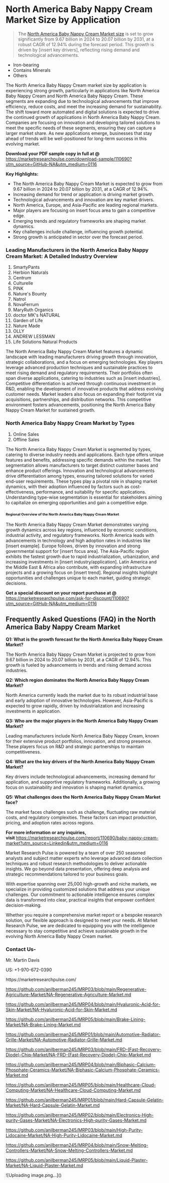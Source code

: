 <h1>North America Baby Nappy Cream Market&nbsp;Size by Application</h1><blockquote><p>The <a href="https://marketresearchpulse.com/download-sample/110690?utm_source=GitHub-NA&amp;utm_medium=0116">North America Baby Nappy Cream Market size</a> is set to grow significantly from 9.67 billion in 2024 to 20.07 billion by 2031, at a robust CAGR of 12.94% during the forecast period. This growth is driven by [insert key drivers], reflecting rising demand and technological advancements.</p></blockquote><ul><li>Iron-bearing<li> Contains Minerals<li> Others</li></ul><p>The North America Baby Nappy Cream market size by application is experiencing strong growth, particularly in applications like North America Baby Nappy Cream and North America Baby Nappy Cream. These segments are expanding due to technological advancements that improve efficiency, reduce costs, and meet the increasing demand for sustainability. The shift toward more automated and digital solutions is expected to drive the continued growth of applications in North America Baby Nappy Cream. Companies are focusing on innovation and developing tailored solutions to meet the specific needs of these segments, ensuring they can capture a larger market share. As new applications emerge, businesses that stay ahead of trends will be well-positioned for long-term success in this evolving market.</p><p><strong>Download your PDF sample copy in full at @ </strong><a href="https://marketresearchpulse.com/download-sample/110690?utm_source=GitHub-NA&amp;utm_medium=0116">https://marketresearchpulse.com/download-sample/110690?utm_source=GitHub-NA&amp;utm_medium=0116</a></p><p><strong>Key Highlights: </strong></p><ul><li>The North America Baby Nappy Cream Market is expected to grow from 9.67 billion in 2024 to 20.07 billion by 2031, at a CAGR of 12.94%.</li><li>Increasing demand for trend or application is driving market growth.</li><li>Technological advancements and innovation are key market drivers.</li><li>North America, Europe, and Asia-Pacific are leading regional markets.</li><li>Major players are focusing on insert focus area to gain a competitive edge.</li><li>Emerging trends and regulatory frameworks are shaping market dynamics.</li><li>Key challenges include challenge, influencing growth potential.</li><li>Strong growth is anticipated in sector over the forecast period.</li></ul><h3>Leading Manufacturers in the North America Baby Nappy Cream Market: A Detailed Industry Overview</h3><ol><li>SmartyPants</li><li>Herbion Naturals</li><li>Centrum</li><li>Culturelle</li><li>PINK</li><li>Nature's Bounty</li><li>Natrol</li><li>NovaFerrum</li><li>MaryRuth Organics</li><li>doctor MK's NATURAL</li><li>Garden of Life</li><li>Nature Made</li><li>OLLY</li><li>ANDREW LESSMAN</li><li>Life Solutions Natural Products</li></ol><div class="flex max-w-full flex-col flex-grow"><div class="min-h-8 text-message flex w-full flex-col items-end gap-2 whitespace-normal break-words [.text-message+&amp;]:mt-5" dir="auto" data-message-author-role="assistant" data-message-id="fd8432e4-4910-450d-b182-61b7bfb0a01f" data-message-model-slug="gpt-4o"><div class="flex w-full flex-col gap-1 empty:hidden first:pt-[3px]"><div class="markdown prose w-full break-words dark:prose-invert light"><p>The North America Baby Nappy Cream Market features a dynamic landscape with leading manufacturers driving growth through innovation, strategic collaborations, and a focus on emerging technologies. Key players leverage advanced production techniques and sustainable practices to meet rising demand and regulatory requirements. Their portfolios often span diverse applications, catering to industries such as [insert industries]. Competitive differentiation is achieved through continuous investment in R&amp;D, enabling the development of innovative products that address evolving customer needs. Market leaders also focus on expanding their footprint via acquisitions, partnerships, and distribution networks. This competitive environment fosters advancements, positioning the North America Baby Nappy Cream Market for sustained growth.</p></div></div></div></div><h3>North America Baby Nappy Cream Market by Types</h3><ol><li>Online Sales<li> Offline Sales</li></ol><div class="flex max-w-full flex-col flex-grow"><div class="min-h-8 text-message flex w-full flex-col items-end gap-2 whitespace-normal break-words [.text-message+&amp;]:mt-5" dir="auto" data-message-author-role="assistant" data-message-id="084470be-0bb7-4664-bddf-5156b4f41249" data-message-model-slug="gpt-4o-mini"><div class="flex w-full flex-col gap-1 empty:hidden first:pt-[3px]"><div class="markdown prose w-full break-words dark:prose-invert light"><p>The North America Baby Nappy Cream Market is segmented by types, catering to diverse industry needs and applications. Each type offers unique features and benefits, addressing specific demands within the market. The segmentation allows manufacturers to target distinct customer bases and enhance product offerings. Innovation and technological advancements drive differentiation among types, ensuring tailored solutions for varied end-user requirements. These types play a pivotal role in shaping market dynamics, with their adoption influenced by factors such as cost-effectiveness, performance, and suitability for specific applications. Understanding type-wise segmentation is essential for stakeholders aiming to capitalize on emerging opportunities and gain a competitive edge.</p></div></div></div></div><h3><span style="font-size: 11px;">Regional Overview of the North America Baby Nappy Cream Market</span></h3><div class="flex max-w-full flex-col flex-grow"><div class="min-h-8 text-message flex w-full flex-col items-end gap-2 whitespace-normal break-words [.text-message+&amp;]:mt-5" dir="auto" data-message-author-role="assistant" data-message-id="e9038762-ce64-4e30-91c9-9bd413514231" data-message-model-slug="gpt-4o-mini"><div class="flex w-full flex-col gap-1 empty:hidden first:pt-[3px]"><div class="markdown prose w-full break-words dark:prose-invert light"><p>The North America Baby Nappy Cream Market demonstrates varying growth dynamics across key regions, influenced by economic conditions, industrial activity, and regulatory frameworks. North America leads with advancements in technology and high adoption rates in industries like [insert example]. Europe follows, driven by innovation and strong governmental support for [insert focus area]. The Asia-Pacific region exhibits the fastest growth due to rapid industrialization, urbanization, and increasing investments in [insert industry/application]. Latin America and the Middle East &amp; Africa also contribute, with expanding infrastructure projects and a growing focus on [insert trend]. Regional insights highlight opportunities and challenges unique to each market, guiding strategic decisions.</p></div></div></div></div><p><strong>Get a special discount on your report purchase at @ </strong><a href="https://marketresearchpulse.com/ask-for-discount/110690?utm_source=GitHub-NA&amp;utm_medium=0116">https://marketresearchpulse.com/ask-for-discount/110690?utm_source=GitHub-NA&amp;utm_medium=0116</a></p><h2>Frequently Asked Questions (FAQ) in the North America Baby Nappy Cream Market</h2><p><strong>Q1: What is the growth forecast for the North America Baby Nappy Cream Market?</strong></p><p>The North America Baby Nappy Cream Market is projected to grow from 9.67 billion in 2024 to 20.07 billion by 2031, at a CAGR of 12.94%. This growth is fueled by advancements in trends and rising demand across industries.</p><p><strong>Q2: Which region dominates the North America Baby Nappy Cream Market?</strong></p><p>North America currently leads the market due to its robust industrial base and early adoption of innovative technologies. However, Asia-Pacific is expected to grow rapidly, driven by industrialization and increasing investments in application.</p><p><strong>Q3: Who are the major players in the North America Baby Nappy Cream Market?</strong></p><p>Leading manufacturers include North America Baby Nappy Cream, known for their extensive product portfolios, innovation, and strong presence. These players focus on R&amp;D and strategic partnerships to maintain competitiveness.</p><p><strong>Q4: What are the key drivers of the North America Baby Nappy Cream Market?</strong></p><p>Key drivers include technological advancements, increasing demand for application, and supportive regulatory frameworks. Additionally, a growing focus on sustainability and innovation is shaping market dynamics.</p><p><strong>Q5: What challenges does the North America Baby Nappy Cream Market face?</strong></p><p>The market faces challenges such as challenge, fluctuating raw material costs, and regulatory complexities. These factors can impact production, pricing, and adoption rates across regions.</p><p><strong>For more information or any inquiries, visit&nbsp;</strong><a href="https://marketresearchpulse.com/report/110690/baby-nappy-cream-market?utm_source=Linkedin&utm_medium=0116">https://marketresearchpulse.com/report/110690/baby-nappy-cream-market?utm_source=Linkedin&utm_medium=0116</a></p><p>Market Research Pulse is powered by a team of over 250 seasoned analysts and subject matter experts who leverage advanced data collection techniques and robust research methodologies to deliver actionable insights. We go beyond data presentation, offering deep analysis and strategic recommendations tailored to your business goals.</p><p>With expertise spanning over 25,000 high-growth and niche markets, we specialize in providing customized solutions that address your unique challenges. Our commitment to actionable intelligence ensures complex data is transformed into clear, practical insights that empower confident decision-making.</p><p>Whether you require a comprehensive market report or a bespoke research solution, our flexible approach is designed to meet your needs. At Market Research Pulse, we are dedicated to equipping you with the intelligence necessary to stay competitive and achieve sustainable growth in the evolving North America Baby Nappy Cream market.</p><h3><strong>Contact Us-</strong></h3><p>Mr. Martin Davis</p><p>US: +1-970-672-0390</p><p>https://marketresearchpulse.com/</p><p><a href="https://github.com/anilberman245/MRP03/blob/main/Regenerative-Agriculture-Market/NA-Regenerative-Agriculture-Market.md">https://github.com/anilberman245/MRP03/blob/main/Regenerative-Agriculture-Market/NA-Regenerative-Agriculture-Market.md</a></p><p><a href="https://github.com/anilberman245/MRP04/blob/main/Hyaluronic-Acid-for-Skin-Market/NA-Hyaluronic-Acid-for-Skin-Market.md">https://github.com/anilberman245/MRP04/blob/main/Hyaluronic-Acid-for-Skin-Market/NA-Hyaluronic-Acid-for-Skin-Market.md</a></p><p><a href="https://github.com/anilberman245/MRP05/blob/main/Brake-Lining-Market/NA-Brake-Lining-Market.md">https://github.com/anilberman245/MRP05/blob/main/Brake-Lining-Market/NA-Brake-Lining-Market.md</a></p><p><a href="https://github.com/anilberman245/MRP01/blob/main/Automotive-Radiator-Grille-Market/NA-Automotive-Radiator-Grille-Market.md">https://github.com/anilberman245/MRP01/blob/main/Automotive-Radiator-Grille-Market/NA-Automotive-Radiator-Grille-Market.md</a></p><p><a href="https://github.com/anilberman245/MRP03/blob/main/FRD-(Fast-Recovery-Diode)-Chip-Market/NA-FRD-(Fast-Recovery-Diode)-Chip-Market.md">https://github.com/anilberman245/MRP03/blob/main/FRD-(Fast-Recovery-Diode)-Chip-Market/NA-FRD-(Fast-Recovery-Diode)-Chip-Market.md</a></p><p><a href="https://github.com/anilberman245/MRP04/blob/main/Biphasic-Calcium-Phosphate-Ceramics-Market/NA-Biphasic-Calcium-Phosphate-Ceramics-Market.md">https://github.com/anilberman245/MRP04/blob/main/Biphasic-Calcium-Phosphate-Ceramics-Market/NA-Biphasic-Calcium-Phosphate-Ceramics-Market.md</a></p><p><a href="https://github.com/anilberman245/MRP05/blob/main/Healthcare-Cloud-Computing-Market/NA-Healthcare-Cloud-Computing-Market.md">https://github.com/anilberman245/MRP05/blob/main/Healthcare-Cloud-Computing-Market/NA-Healthcare-Cloud-Computing-Market.md</a></p><p><a href="https://github.com/anilberman245/MRP01/blob/main/Hard-Capsule-Gelatin-Market/NA-Hard-Capsule-Gelatin-Market.md">https://github.com/anilberman245/MRP01/blob/main/Hard-Capsule-Gelatin-Market/NA-Hard-Capsule-Gelatin-Market.md</a></p><p><a href="https://github.com/anilberman245/MRP02/blob/main/Electronics-High-purity-Gases-Market/NA-Electronics-High-purity-Gases-Market.md">https://github.com/anilberman245/MRP02/blob/main/Electronics-High-purity-Gases-Market/NA-Electronics-High-purity-Gases-Market.md</a></p><p><a href="https://github.com/anilberman245/MRP03/blob/main/High-Purity-Lidocaine-Market/NA-High-Purity-Lidocaine-Market.md">https://github.com/anilberman245/MRP03/blob/main/High-Purity-Lidocaine-Market/NA-High-Purity-Lidocaine-Market.md</a></p><p><a href="https://github.com/anilberman245/MRP04/blob/main/Snow-Melting-Controllers-Market/NA-Snow-Melting-Controllers-Market.md">https://github.com/anilberman245/MRP04/blob/main/Snow-Melting-Controllers-Market/NA-Snow-Melting-Controllers-Market.md</a></p><p><a href="https://github.com/anilberman245/MRP05/blob/main/Liquid-Plaster-Market/NA-Liquid-Plaster-Market.md">https://github.com/anilberman245/MRP05/blob/main/Liquid-Plaster-Market/NA-Liquid-Plaster-Market.md</a></p>
![Uploading image.png…]()
